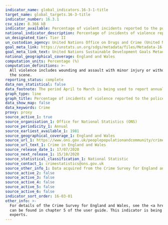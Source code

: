 ```yaml
---
indicator_name: global_indicators.16-3-1-title
target_name: global_targets.16-3-title
indicator_number: 16.3.1
csv_size: 8.366 kB
indicator_available: Percentage of violent incidents reported to the police in the last 12 months
national_indicator_description: Percentage of incidents of violence reported to the police in the last 12 months.  
un_designated_tier: Tier II
un_custodian_agency: United Nations Office on Drugs and Crime (United Nations Office for Disarmament Affairs (UNODC))
goal_meta_link: https://unstats.un.org/sdgs/metadata/files/Metadata-16-03-01.pdf
goal_meta_link_text: United Nations Sustainable Development Goals Metadata (PDF 214 KB)
national_geographical_coverage: England and Wales
computation_units: Percentage (%)
computation_definitions: >-
  All violence includes wounding and assault with minor injury or without injury, attempted assault and wounding or assault with a sexual motive. Incidents that were reported to the police also includes those incidents that the police came to know about in another way, e.g. they arrived at
  the scene.
reporting_status: complete
data_non_statistical: false
data_footnote: The period April to March is being used to report annual data. For example, 2018/19 covers the period of April 2018 to March 2019.
graph_type: line
graph_title: Percentage of incidents of violence reported to the police in England and Wales
data_show_map: false
data_keywords: Crime
proxy: proxy
source_active_1: true
source_organisation_1: Office for National Statistics (ONS)
source_periodicity_1: Annual
source_earliest_available_1: 1981
source_geographical_coverage_1: England and Wales
source_url_1: https://www.ons.gov.uk/peoplepopulationandcommunity/crimeandjustice/datasets/crimeinenglandandwalesannualtrendanddemographictables
source_url_text_1: Crime in England and Wales
source_release_date_1: 17/07/2020
source_next_release_1: 15/10/2020
source_statistical_classification_1: National Statistic
source_contact_1: crimestatistics@ons.gov.uk
source_other_info_1: Data acquired from the Crime Survey for England and Wales.
source_active_2: false
source_active_3: false
source_active_4: false
source_active_5: false
source_active_6: false
indicator_sort_order: 16-03-01
other_info: >-
  For details of the Crime Survey for England and Wales, see the <a href= 'https://www.ons.gov.uk/peoplepopulationandcommunity/crimeandjustice/methodologies/crimeandjusticemethodology'>user guide</a>  to crime statistics for England and Wales. Information about the different crime types
  can be found in chapter 5 of the user guide. This indicator is being used as an approximation of the UN SDG Indicator. Where possible, we will work to identify or develop UK data to meet the global indicator specification. This indicator has been identified in collaboration with topic
  experts.
---
```


